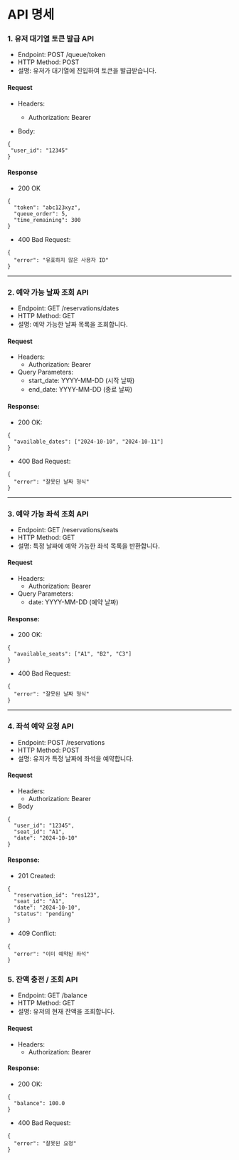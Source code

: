 # API 명세

### 1. 유저 대기열 토큰 발급 API
   - Endpoint: POST /queue/token
   - HTTP Method: POST
   - 설명: 유저가 대기열에 진입하여 토큰을 발급받습니다.

#### Request 
- Headers:
  - Authorization: Bearer <JWT Token>

-  Body:
 ```
 {
  "user_id": "12345"
}
```
#### Response
- 200 OK
```
{
  "token": "abc123xyz",
  "queue_order": 5,
  "time_remaining": 300
}
```
- 400 Bad Request:
```
{
  "error": "유효하지 않은 사용자 ID"
}
```

---
### 2. 예약 가능 날짜 조회 API

- Endpoint: GET /reservations/dates
- HTTP Method: GET
- 설명: 예약 가능한 날짜 목록을 조회합니다.

#### Request
- Headers:
    - Authorization: Bearer <JWT Token>
- Query Parameters:
    - start_date: YYYY-MM-DD (시작 날짜)
    - end_date: YYYY-MM-DD (종료 날짜)

#### Response:
- 200 OK:
```
{
  "available_dates": ["2024-10-10", "2024-10-11"]
}
```
- 400 Bad Request:
```
{
  "error": "잘못된 날짜 형식"
}
```

---

### 3. 예약 가능 좌석 조회 API

- Endpoint: GET /reservations/seats
- HTTP Method: GET
- 설명: 특정 날짜에 예약 가능한 좌석 목록을 반환합니다.

#### Request
- Headers:
  - Authorization: Bearer <JWT Token>
- Query Parameters:
  - date: YYYY-MM-DD (예약 날짜)

#### Response:
- 200 OK:
```
{
  "available_seats": ["A1", "B2", "C3"]
}
```
- 400 Bad Request:
```
{
  "error": "잘못된 날짜 형식"
}
```

---

### 4. 좌석 예약 요청 API
- Endpoint: POST /reservations
- HTTP Method: POST
- 설명: 유저가 특정 날짜에 좌석을 예약합니다.

#### Request
- Headers:
  - Authorization: Bearer <JWT Token>
- Body
```
{
  "user_id": "12345",
  "seat_id": "A1",
  "date": "2024-10-10"
}
```

#### Response:
- 201 Created:
```
{
  "reservation_id": "res123",
  "seat_id": "A1",
  "date": "2024-10-10",
  "status": "pending"
}
```
- 409 Conflict:
```
{
  "error": "이미 예약된 좌석"
}
```

### 5. 잔액 충전 / 조회 API
- Endpoint: GET /balance
- HTTP Method: GET
- 설명: 유저의 현재 잔액을 조회합니다.

#### Request
- Headers:
  - Authorization: Bearer <JWT Token>

#### Response:
- 200 OK:
```
{
  "balance": 100.0
}
```
- 400 Bad Request:
```
{
  "error": "잘못된 요청"
}
```